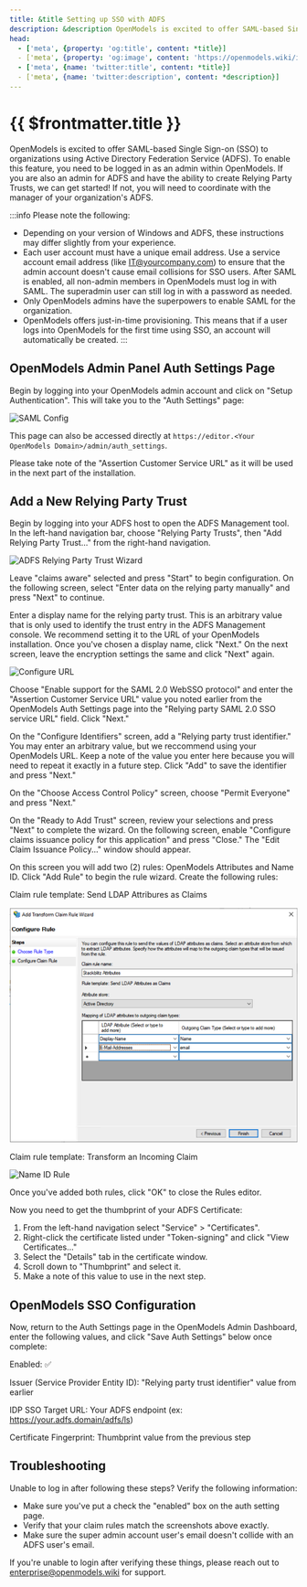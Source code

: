 ```yaml
---
title: &title Setting up SSO with ADFS
description: &description OpenModels is excited to offer SAML-based Single Sign-on (SSO) to organizations using Active Directory Federation Service (ADFS).
head:
  - ['meta', {property: 'og:title', content: *title}] 
  - ['meta', {property: 'og:image', content: 'https://openmodels.wiki/img/og/enterprise-setting-up-sso-with-adfs.png'}]
  - ['meta', {name: 'twitter:title', content: *title}]
  - ['meta', {name: 'twitter:description', content: *description}]
---
```


# {{ $frontmatter.title }}

OpenModels is excited to offer SAML-based Single Sign-on (SSO) to organizations using Active Directory Federation Service (ADFS). To enable this feature, you need to be logged in as an admin within OpenModels. If you are also an admin for ADFS and have the ability to create Relying Party Trusts, we can get started! If not, you will need to coordinate with the manager of your organization's ADFS.

:::info Please note the following:

- Depending on your version of Windows and ADFS, these instructions may differ slightly from your experience.
- Each user account must have a unique email address. Use a service account email address (like <IT@yourcompany.com>) to ensure that the admin account doesn't cause email collisions for SSO users. After SAML is enabled, all non-admin members in OpenModels must log in with SAML. The superadmin user can still log in with a password as needed.
- Only OpenModels admins have the superpowers to enable SAML for the organization.
- OpenModels offers just-in-time provisioning. This means that if a user logs into OpenModels for the first time using SSO, an account will automatically be created.
:::

## OpenModels Admin Panel Auth Settings Page

Begin by logging into your OpenModels admin account and click on "Setup Authentication". This will take you to the "Auth Settings" page:

![SAML Config](./assets/saml-config.png)

This page can also be accessed directly at `https://editor.<Your OpenModels Domain>/admin/auth_settings`.

Please take note of the "Assertion Customer Service URL" as it will be used in the next part of the installation.

## Add a New Relying Party Trust

Begin by logging into your ADFS host to open the ADFS Management tool. In the left-hand navigation bar, choose "Relying Party Trusts", then "Add Relying Party Trust..." from the right-hand navigation.

![ADFS Relying Party Trust Wizard](./assets/adfs-sso/adfs-party-trust-wizard.png)

Leave "claims aware" selected and press "Start" to begin configuration. On the following screen, select "Enter data on the relying party manually" and press "Next" to continue.

Enter a display name for the relying party trust. This is an arbitrary value that is only used to identify the trust entry in the ADFS Management console. We recommend setting it to the URL of your OpenModels installation. Once you've chosen a display name, click "Next." On the next screen, leave the encryption settings the same and click "Next" again.

![Configure URL](./assets/adfs-sso/party-trust-url.png)

Choose "Enable support for the SAML 2.0 WebSSO protocol" and enter the "Assertion Customer Service URL" value you noted earlier from the OpenModels Auth Settings page into the "Relying party SAML 2.0 SSO service URL" field. Click "Next."

On the "Configure Identifiers" screen, add a "Relying party trust identifier." You may enter an arbitrary value, but we reccommend using your OpenModels URL. Keep a note of the value you enter here because you will need to repeat it exactly in a future step. Click "Add" to save the identifier and press "Next."

On the "Choose Access Control Policy" screen, choose "Permit Everyone" and press "Next."

On the "Ready to Add Trust" screen, review your selections and press "Next" to complete the wizard. On the following screen, enable "Configure claims issuance policy for this application" and press "Close." The "Edit Claim Issuance Policy..." window should appear.

On this screen you will add two (2) rules: OpenModels Attributes and Name ID. Click "Add Rule" to begin the rule wizard. Create the following rules:

Claim rule template: Send LDAP Attribures as Claims

![OpenModels Attributes Rule](./assets/adfs-sso/OpenModels-attributes.png)

Claim rule template: Transform an Incoming Claim

![Name ID Rule](./assets/adfs-sso/name-id.png)

Once you've added both rules, click "OK" to close the Rules editor.

Now you need to get the thumbprint of your ADFS Certificate:

1. From the left-hand navigation select "Service" > "Certificates".
2. Right-click the certificate listed under "Token-signing" and click "View Certificates..."
3. Select the "Details" tab in the certificate window.
4. Scroll down to "Thumbprint" and select it.
5. Make a note of this value to use in the next step.

## OpenModels SSO Configuration

Now, return to the Auth Settings page in the OpenModels Admin Dashboard, enter the following values, and click "Save Auth Settings" below once complete:

Enabled: ✅

Issuer (Service Provider Entity ID): "Relying party trust identifier" value from earlier

IDP SSO Target URL: Your ADFS endpoint (ex: <https://your.adfs.domain/adfs/ls>)

Certificate Fingerprint: Thumbprint value from the previous step

## Troubleshooting

Unable to log in after following these steps? Verify the following information:

- Make sure you've put a check the "enabled" box on the auth setting page.
- Verify that your claim rules match the screenshots above exactly.
- Make sure the super admin account user's email doesn't collide with an ADFS user's email.

If you're unable to login after verifying these things, please reach out to [enterprise@openmodels.wiki](mailto:enterprise@openmodels.wiki) for support.
